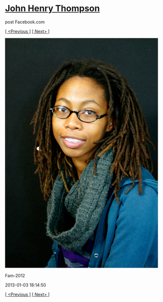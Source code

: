 # [John Henry Thompson](../README.md)
post Facebook.com

[[ <Previous ]](2013-01-03-5.md) [[ Next> ]](2013-01-03-7.md)

[![](../media/2013-01-03/Fam-2017.jpg)](../README.md)

Fam-2012

2013-01-03 18:14:50

[[ <Previous ]](2013-01-03-5.md) [[ Next> ]](2013-01-03-7.md)